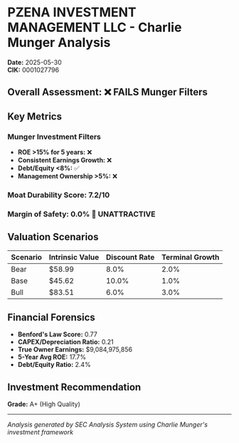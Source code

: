# PZENA INVESTMENT MANAGEMENT LLC - Charlie Munger Analysis

**Date:** 2025-05-30  
**CIK:** 0001027796

## Overall Assessment: ❌ **FAILS** Munger Filters

## Key Metrics

### Munger Investment Filters
- **ROE >15% for 5 years:** ❌
- **Consistent Earnings Growth:** ❌
- **Debt/Equity <8%:** ✅
- **Management Ownership >5%:** ❌

### Moat Durability Score: 7.2/10

### Margin of Safety: 0.0% 🔴 **UNATTRACTIVE**

## Valuation Scenarios

| Scenario | Intrinsic Value | Discount Rate | Terminal Growth |
|----------|----------------|---------------|-----------------|
| Bear     | $58.99 | 8.0% | 2.0% |
| Base     | $45.62 | 10.0% | 1.0% |
| Bull     | $83.51 | 6.0% | 3.0% |

## Financial Forensics

- **Benford's Law Score:** 0.77
- **CAPEX/Depreciation Ratio:** 0.21
- **True Owner Earnings:** $9,084,975,856
- **5-Year Avg ROE:** 17.7%
- **Debt/Equity Ratio:** 2.4%

## Investment Recommendation

**Grade:** A+ (High Quality)

---
*Analysis generated by SEC Analysis System using Charlie Munger's investment framework*
